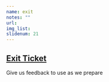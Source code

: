 ```yaml
---
name: exit
notes: ""
url: 
img_list: 
slidenum: 21
---
```



## [Exit Ticket](https://forms.gle/JdWtBU7BBaCnMjBV6)

Give us feedback to use as we prepare
